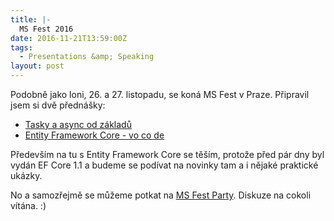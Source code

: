 ```yaml
---
title: |-
  MS Fest 2016
date: 2016-11-21T13:59:00Z
tags:
  - Presentations &amp; Speaking
layout: post
---
```

Podobně jako loni, 26. a 27. listopadu, se koná MS Fest v Praze. Připravil jsem si dvě přednášky: 

* [Tasky a async od základů][1]
* [Entity Framework Core - vo co de][1]

Především na tu s Entity Framework Core se těším, protože před pár dny byl vydán EF Core 1.1 a budeme se podívat na novinky tam a i nějaké praktické ukázky.

No a samozřejmě se můžeme potkat na [MS Fest Party][2]. Diskuze na cokoli vítána. :)

[1]: http://www.ms-fest.cz/praha/program/sobota
[2]: http://www.ms-fest.cz/praha-party